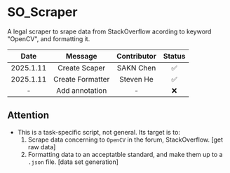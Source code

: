# SO_Scraper

A legal scraper to srape data from StackOverflow acording to keyword "OpenCV", and formatting it.

|Date|Message|Contributor|Status|
|:-:|:-:|:-:|:-:|
|2025.1.11|Create Scaper|SAKN Chen|:white_check_mark:|
|2025.1.11|Create Formatter|Steven He|:white_check_mark:|
|-|Add annotation|-|:x:|

## Attention

- This is a task-specific script, not general. Its target is to:
  1. Scrape data concerning to `OpenCV` in the forum, StackOverflow. [get raw data]
  2. Formatting data to an acceptatble standard, and make them up to a `.json` file. [data set generation]
 
